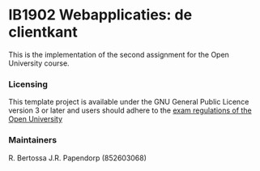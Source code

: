 # IB1902 Webapplicaties: de clientkant
This is the implementation of the second assignment for the Open University course.


### Licensing
This template project is available under the GNU General Public Licence version 3 or later and users should adhere to the [exam regulations of the Open University](https://vraagenantwoord.ou.nl/privatedata/docs/Examenreglement%202019-2020%20DEF%20incl%20bijlagen.pdf)


### Maintainers
R. Bertossa
J.R. Papendorp (852603068)
